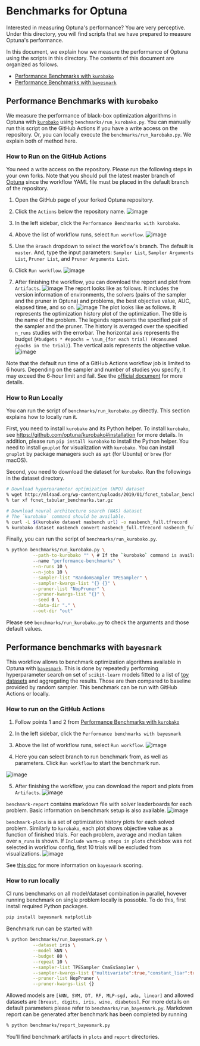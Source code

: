 # Benchmarks for Optuna

Interested in measuring Optuna's performance? 
You are very perceptive. 
Under this directory, you will find scripts that we have prepared to measure Optuna's performance.

In this document, we explain how we measure the performance of Optuna using the scripts in this directory.
The contents of this document are organized as follows.
- [Performance Benchmarks with `kurobako`](#performance-benchmarks-with-kurobako)
- [Performance Benchmarks with `bayesmark`](#performance-benchmarks-with-bayesmark)

## Performance Benchmarks with `kurobako`

We measure the performance of black-box optimization algorithms in Optuna with 
[`kurobako`](https://github.com/optuna/kurobako) using `benchmarks/run_kurobako.py`.
You can manually run this script on the GitHub Actions if you have a write access on the repository.
Or, you can locally execute the `benchmarks/run_kurobako.py`.
We explain both of method here.

### How to Run on the GitHub Actions

You need a write access on the repository.
Please run the following steps in your own forks.
Note that you should pull the latest master branch of [Optuna](https://github.com/optuna/optuna) since the workflow YAML file must be placed in the default branch of the repository.

1. Open the GitHub page of your forked Optuna repository.
2. Click the `Actions` below the repository name.
![image](https://user-images.githubusercontent.com/38826298/145764682-0c4a31aa-f865-4293-a3c7-2ca6be5baa03.png)

3. In the left sidebar, click the `Performance Benchmarks with kurobako`.
4. Above the list of workflow runs, select `Run workflow`.
![image](https://user-images.githubusercontent.com/38826298/145764692-a30a74c0-5ebe-4010-a7cd-4ebcdbb24679.png)

5. Use the `Branch` dropdown to select the workflow's branch. The default is `master`. 
And, type the input parameters: 
`Sampler List`, `Sampler Arguments List`, `Pruner List`, and `Pruner Arguments List`.
6. Click `Run workflow`.
![image](https://user-images.githubusercontent.com/38826298/145764702-771d9a6f-8c7d-40d5-a912-1485a1d7dcfa.png)
7. After finishing the workflow, you can download the report and plot from `Artifacts`.
![image](https://user-images.githubusercontent.com/38826298/145802414-e29ca0ba-80fd-488a-af02-c33e9b4d5e3b.png)
The report looks like as follows.
It includes the version information of environments, the solvers (pairs of the sampler and the pruner in Optuna) and problems, the best objective value, AUC, elapsed time, and so on. 
![image](https://user-images.githubusercontent.com/38826298/146860092-74da99c6-15b6-4da4-baef-0457af1d7171.png)
The plot looks like as follows.
It represents the optimization history plot of the optimization.
The title is the name of the problem.
The legends represents the specified pair of the sampler and the pruner.
The history is averaged over the specified `n_runs` studies with the errorbar.
The horizontal axis represents the budget (`#budgets * #epochs = \sum_{for each trial) (#consumed epochs in the trial)`).
The vertical axis represents the objective value.
![image](https://user-images.githubusercontent.com/38826298/146860370-853174c7-afc5-4f67-8143-61f22d2c8f6c.png)


Note that the default run time of a GitHub Actions workflow job is limited to 6 hours. 
Depending on the sampler and number of studies you specify, it may exceed the 6-hour limit and fail.
See the [official document](https://docs.github.com/ja/actions/learn-github-actions/usage-limits-billing-and-administration) for more details.

### How to Run Locally

You can run the script of `benchmarks/run_kurobako.py` directly.
This section explains how to locally run it.

First, you need to install `kurobako` and its Python helper.
To install `kurobako`, see https://github.com/optuna/kurobako#installation for more details.
In addition, please run `pip install kurobako` to install the Python helper.
You need to install `gnuplot` for visualization with `kurobako`.
You can install `gnuplot` by package managers such as `apt` (for Ubuntu) or `brew` (for macOS).

Second, you need to download the dataset for `kurobako`.
Run the followings in the dataset directory.
```bash
# Download hyperparameter optimization (HPO) dataset
% wget http://ml4aad.org/wp-content/uploads/2019/01/fcnet_tabular_benchmarks.tar.gz
% tar xf fcnet_tabular_benchmarks.tar.gz

# Download neural architecture search (NAS) dataset
# The `kurobako` command should be available.
% curl -L $(kurobako dataset nasbench url) -o nasbench_full.tfrecord
% kurobako dataset nasbench convert nasbench_full.tfrecord nasbench_full.bin
```

Finally, you can run the script of `benchmarks/run_kurobako.py`.
```bash
% python benchmarks/run_kurobako.py \
          --path-to-kurobako "" \ # If the `kurobako` command is available.
          --name "performance-benchmarks" \
          --n-runs 10 \
          --n-jobs 10 \
          --sampler-list "RandomSampler TPESampler" \
          --sampler-kwargs-list "{} {}" \
          --pruner-list "NopPruner" \
          --pruner-kwargs-list "{}" \
          --seed 0 \
          --data-dir "." \
          --out-dir "out"
```
Please see `benchmarks/run_kurobako.py` to check the arguments and those default values.

## Performance benchmarks with `bayesmark`

This workflow allows to benchmark optimization algorithms available in Optuna with [`bayesmark`](https://github.com/uber/bayesmark). This is done by repeatedly performing hyperparameter search on set of `scikit-learn` models fitted to a list of [toy datasets](https://scikit-learn.org/stable/datasets/toy_dataset.html) and aggregating the results. Those are then compared to baseline provided by random sampler. This benchmark can be run with GitHub Actions or locally.

### How to run on the GitHub Actions

1. Follow points 1 and 2 from [Performance Benchmarks with `kurobako`](#performance-benchmarks-with-kurobako)
2. In the left sidebar, click the `Performance benchmarks with bayesmark`
3. Above the list of workflow runs, select `Run workflow`.
![image](https://user-images.githubusercontent.com/37713008/156530602-480921f5-f55e-4c14-85d7-1f285ebd17ef.png)

4. Here you can select branch to run benchmark from, as well as parameters. Click `Run workflow` to start the benchmark run.

![image](https://user-images.githubusercontent.com/37713008/156531474-a92f48f6-ec02-4173-acb7-3b3a33a06ad3.png)

5. After finishing the workflow, you can download the report and plots from `Artifacts`.
![image](https://user-images.githubusercontent.com/37713008/156532316-0cd02246-3803-44af-bcd7-383e79e2fec8.png)

`benchmark-report` contains markdown file with solver leaderboards for each problem. Basic information on benchmark setup is also available.
![image](https://user-images.githubusercontent.com/37713008/156562609-6fcc72fe-541a-4053-8db0-370c5f2a12d8.png)

`benchmark-plots` is a set of optimization history plots for each solved problem. Similarly to `kurobako`, each plot shows objective value as a function of finished trials. For each problem, average and median taken over `n_runs` is shown. If `Include warm-up steps in plots` checkbox was not selected in workflow config, first 10 trials will be excluded from visualizations.
![image](https://user-images.githubusercontent.com/37713008/156562987-dbaba38c-755c-448a-bc45-7aefb3fd8efd.png)

See [this doc](https://bayesmark.readthedocs.io/en/stable/scoring.html) for more information on `bayesmark` scoring.

### How to run locally

CI runs benchmarks on all model/dataset combination in parallel, hovever running benchmark on single problem locally is possoble. To do this, first install required Python packages.
```bash
pip install bayesmark matplotlib
```

Benchmark run can be started with
```bash
% python benchmarks/run_bayesmark.py \
          --dataset iris \
          --model kNN \
          --budget 80 \
          --repeat 10 \
          --sampler-list TPESampler CmaEsSampler \
          --sampler-kwargs-list {"multivariate":true,"constant_liar":true} {} \
          --pruner-list NopPruner \
          --pruner-kwargs-list {}
```

Allowed models are `[kNN, SVM, DT, RF, MLP-sgd, ada, linear]` and allowed datasets are `[breast, digits, iris, wine, diabetes]`. For more details on default parameters please refer to `benchmarks/run_bayesmark.py`. Markdown report can be generated after benchmark has been completed by running
```bash
% python benchmarks/report_bayesmark.py
```

You'll find benchmark artifacts in `plots` and `report` directories.
